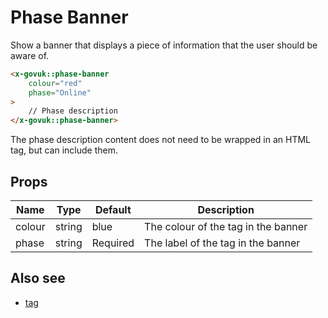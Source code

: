 # Phase Banner

Show a banner that displays a piece of information that the user should be aware of.

```html
<x-govuk::phase-banner
    colour="red"
    phase="Online"
>
    // Phase description
</x-govuk::phase-banner>
```

The phase description content does not need to be wrapped in an HTML tag, but can include them.

## Props

| Name   | Type   | Default  | Description |
| ------ | ------ | -------- | ----------- |
| colour | string | blue     | The colour of the tag in the banner |
| phase  | string | Required | The label of the tag in the banner |

## Also see

* [tag](tag.md)
